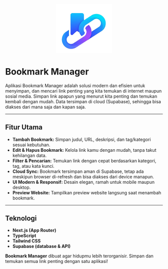 <p align="center">
  <img src="public/images/logo.png" alt="Bookmark Manager Logo" width="180"/>
</p>

# Bookmark Manager

Aplikasi Bookmark Manager adalah solusi modern dan efisien untuk menyimpan, dan mencari link penting yang kita temukan di internet maupun sosial media. Simpan link apapun yang menurut kita penting dan temukan kembali dengan mudah. Data tersimpan di cloud (Supabase), sehingga bisa diakses dari mana saja dan kapan saja.

---

## Fitur Utama

- **Tambah Bookmark:** Simpan judul, URL, deskripsi, dan tag/kategori sesuai kebutuhan.
- **Edit & Hapus Bookmark:** Kelola link kamu dengan mudah, tanpa takut kehilangan data.
- **Filter & Pencarian:** Temukan link dengan cepat berdasarkan kategori, tag, atau kata kunci.
- **Cloud Sync:** Bookmark tersimpan aman di Supabase, tetap ada meskipun browser di-refresh dan bisa diakses dari device manapun.
- **UI Modern & Responsif:** Desain elegan, ramah untuk mobile maupun desktop.
- **Preview Website:** Tampilkan preview website langsung saat menambah bookmark.

---

## Teknologi

- **Next.js (App Router)**
- **TypeScript**
- **Tailwind CSS**
- **Supabase (database & API)**


**Bookmark Manager** dibuat agar hidupmu lebih terorganisir. Simpan dan temukan semua link penting dengan satu aplikasi!
